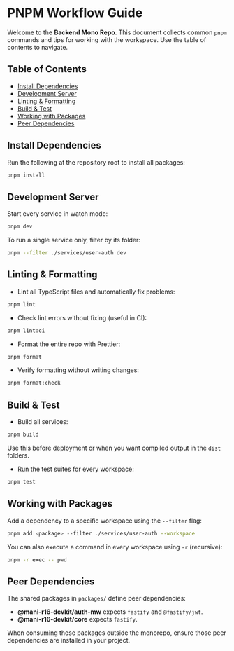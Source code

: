 # PNPM Workflow Guide

Welcome to the **Backend Mono Repo**. This document collects common `pnpm` commands and tips for working with the workspace. Use the table of contents to navigate.

## Table of Contents

- [Install Dependencies](#install-dependencies)
- [Development Server](#development-server)
- [Linting & Formatting](#linting--formatting)
- [Build & Test](#build--test)
- [Working with Packages](#working-with-packages)
- [Peer Dependencies](#peer-dependencies)

## Install Dependencies

Run the following at the repository root to install all packages:

```bash
pnpm install
```

## Development Server

Start every service in watch mode:

```bash
pnpm dev
```

To run a single service only, filter by its folder:

```bash
pnpm --filter ./services/user-auth dev
```

## Linting & Formatting

- Lint all TypeScript files and automatically fix problems:

```bash
pnpm lint
```

- Check lint errors without fixing (useful in CI):

```bash
pnpm lint:ci
```

- Format the entire repo with Prettier:

```bash
pnpm format
```

- Verify formatting without writing changes:

```bash
pnpm format:check
```

## Build & Test

- Build all services:

```bash
pnpm build
```

Use this before deployment or when you want compiled output in the `dist` folders.

- Run the test suites for every workspace:

```bash
pnpm test
```

## Working with Packages

Add a dependency to a specific workspace using the `--filter` flag:

```bash
pnpm add <package> --filter ./services/user-auth --workspace
```

You can also execute a command in every workspace using `-r` (recursive):

```bash
pnpm -r exec -- pwd
```

## Peer Dependencies

The shared packages in `packages/` define peer dependencies:

- **@mani-r16-devkit/auth-mw** expects `fastify` and `@fastify/jwt`.
- **@mani-r16-devkit/core** expects `fastify`.

When consuming these packages outside the monorepo, ensure those peer dependencies are installed in your project.
